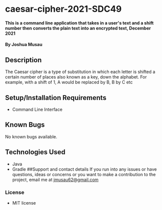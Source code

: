 # caesar-cipher-2021-SDC49
#### This is a command line application that takes in a user's text and a shift number then converts the plain text into an encrypted text, December 2021
#### By **Joshua Musau**
## Description
 The Caesar cipher is a type of substitution in which each letter is shifted a certain number of places also known as a key, down the alphabet.  For example, with a shift of 1, A would be replaced by B, B by C etc
## Setup/Installation Requirements
* Command Line Interface
## Known Bugs
No known bugs available.
## Technologies Used
* Java
* Gradle
##Support and contact details
If you run into any issues or have questions, ideas or concerns or you want to make a contribution to the project, email me at jmusau62@gmail.com
### License
* MIT license 